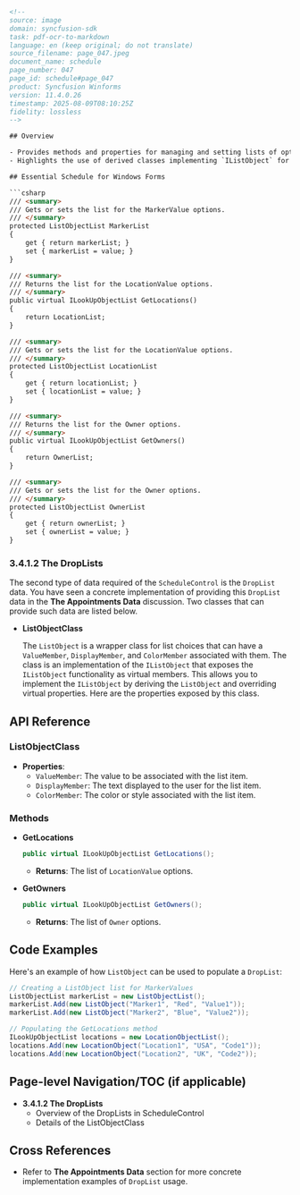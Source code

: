 ```html
<!-- 
source: image
domain: syncfusion-sdk
task: pdf-ocr-to-markdown
language: en (keep original; do not translate)
source_filename: page_047.jpeg
document_name: schedule
page_number: 047
page_id: schedule#page_047
product: Syncfusion Winforms
version: 11.4.0.26
timestamp: 2025-08-09T08:10:25Z
fidelity: lossless
-->

## Overview

- Provides methods and properties for managing and setting lists of options for various scheduling data, including `MarkerValue`, `LocationValue`, and `Owner` options.  
- Highlights the use of derived classes implementing `IListObject` for dynamic drop-down list data.  

## Essential Schedule for Windows Forms

```csharp
/// <summary>
/// Gets or sets the list for the MarkerValue options.
/// </summary>
protected ListObjectList MarkerList
{
    get { return markerList; }
    set { markerList = value; }
}

/// <summary>
/// Returns the list for the LocationValue options.
/// </summary>
public virtual ILookUpObjectList GetLocations()
{
    return LocationList;
}

/// <summary>
/// Gets or sets the list for the LocationValue options.
/// </summary>
protected ListObjectList LocationList
{
    get { return locationList; }
    set { locationList = value; }
}

/// <summary>
/// Returns the list for the Owner options.
/// </summary>
public virtual ILookUpObjectList GetOwners()
{
    return OwnerList;
}

/// <summary>
/// Gets or sets the list for the Owner options.
/// </summary>
protected ListObjectList OwnerList
{
    get { return ownerList; }
    set { ownerList = value; }
}
```

### 3.4.1.2 The DropLists

The second type of data required of the `ScheduleControl` is the `DropList` data. You have seen a concrete implementation of providing this `DropList` data in the **The Appointments Data** discussion. Two classes that can provide such data are listed below.

- **ListObjectClass**

  The `ListObject` is a wrapper class for list choices that can have a `ValueMember`, `DisplayMember`, and `ColorMember` associated with them. The class is an implementation of the `IListObject` that exposes the `IListObject` functionality as virtual members. This allows you to implement the `IListObject` by deriving the `ListObject` and overriding virtual properties. Here are the properties exposed by this class.

## API Reference

### ListObjectClass

- **Properties**:
  - `ValueMember`: The value to be associated with the list item.
  - `DisplayMember`: The text displayed to the user for the list item.
  - `ColorMember`: The color or style associated with the list item.

### Methods

- **GetLocations**
  ```csharp
  public virtual ILookUpObjectList GetLocations();
  ```
  - **Returns**: The list of `LocationValue` options.

- **GetOwners**
  ```csharp
  public virtual ILookUpObjectList GetOwners();
  ```
  - **Returns**: The list of `Owner` options.

## Code Examples

Here's an example of how `ListObject` can be used to populate a `DropList`:

```csharp
// Creating a ListObject list for MarkerValues
ListObjectList markerList = new ListObjectList();
markerList.Add(new ListObject("Marker1", "Red", "Value1"));
markerList.Add(new ListObject("Marker2", "Blue", "Value2"));

// Populating the GetLocations method
ILookUpObjectList locations = new LocationObjectList();
locations.Add(new LocationObject("Location1", "USA", "Code1"));
locations.Add(new LocationObject("Location2", "UK", "Code2"));
```

## Page-level Navigation/TOC (if applicable)
- **3.4.1.2 The DropLists**
  - Overview of the DropLists in ScheduleControl
  - Details of the ListObjectClass

## Cross References
- Refer to **The Appointments Data** section for more concrete implementation examples of `DropList` usage.
<!-- tags: [Syncfusion Winforms, ScheduleControl, DropList, IListObject, ListObjectClass] keywords: [MarkerValue, LocationValue, Owner, ScheduleControl, DropLists, IListObject, ListObject, ILookUpObjectList] -->
```